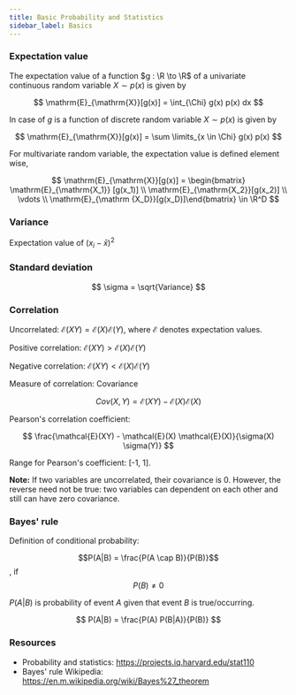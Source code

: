 ```yaml
---
title: Basic Probability and Statistics
sidebar_label: Basics
---
```

### Expectation value
The expectation value of a function $g : \R \to \R$ of a univariate continuous
random variable $X \sim p(x)$ is given by

$$
\mathrm{E}_{\mathrm{X}}[g(x)] = \int_{\Chi} g(x) p(x) dx
$$

In case of $g$ is a function of discrete random variable $X \sim p(x)$ is given
by

$$
\mathrm{E}_{\mathrm{X}}[g(x)] = \sum \limits_{x \in \Chi} g(x) p(x)
$$

For multivariate random variable, the expectation value is defined element wise,

$$
\mathrm{E}_{\mathrm{X}}[g(x)] = \begin{bmatrix} \mathrm{E}_{\mathrm{X_1}}
[g(x_1)] \\ \mathrm{E}_{\mathrm{X_2}}[g(x_2)] \\ \vdots \\ \mathrm{E}_{\mathrm
{X_D}}[g(x_D)]\end{bmatrix} \in \R^D
$$

### Variance
Expectation value of $(x_i - \bar{x})^2$

### Standard deviation
$$
\sigma = \sqrt{Variance}
$$

### Correlation

Uncorrelated: $\mathcal{E}(XY) = \mathcal{E}(X) \mathcal{E}(Y)$, where
$\mathcal{E}$ denotes expectation values.

Positive correlation: $\mathcal{E}(XY) > \mathcal{E}(X) \mathcal{E}(Y)$

Negative correlation: $\mathcal{E}(XY) < \mathcal{E}(X) \mathcal{E}(Y)$

Measure of correlation: Covariance

$$
Cov(X, Y) = \mathcal{E}(XY) - \mathcal{E}(X) \mathcal{E}(X)
$$

Pearson's correlation coefficient:

$$
\frac{\mathcal{E}(XY) - \mathcal{E}(X) \mathcal{E}(X)}{\sigma(X) \sigma(Y)}
$$

Range for Pearson's coefficient: [-1, 1].

**Note:** If two variables are uncorrelated, their covariance is 0. However, the
reverse need not be true: two variables can dependent on each other and still
can have zero covariance.

### Bayes' rule

Definition of conditional probability:

$$P(A|B) = \frac{P(A \cap B)}{P(B)}$$, if $$P(B) \neq 0$$

$P(A|B)$ is probability of event $A$ given that event $B$ is true/occurring.

$$
P(A|B) = \frac{P(A) P(B|A)}{P(B)}
$$

### Resources

- Probability and statistics: <https://projects.iq.harvard.edu/stat110>
- Bayes' rule Wikipedia: <https://en.m.wikipedia.org/wiki/Bayes%27_theorem>
